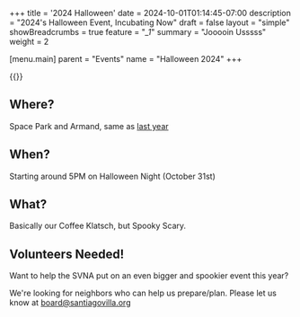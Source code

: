 +++
title = '2024 Halloween'
date = 2024-10-01T01:14:45-07:00
description = "2024's Halloween Event, Incubating Now"
draft = false
layout = "simple"
showBreadcrumbs = true
feature = "*_1*"
summary = "Jooooin Usssss"
weight = 2

[menu.main]
    parent = "Events"
    name = "Halloween 2024"
+++

{{<gallery>}}

## Where?

Space Park and Armand, same as [last year](/events/2023-halloween)

## When?

Starting around 5PM on Halloween Night (October 31st)

## What?

Basically our Coffee Klatsch, but Spooky Scary.

## Volunteers Needed!

Want to help the SVNA put on an even bigger and spookier event this year?

We're looking for neighbors who can help us prepare/plan. Please let us know at board@santiagovilla.org

